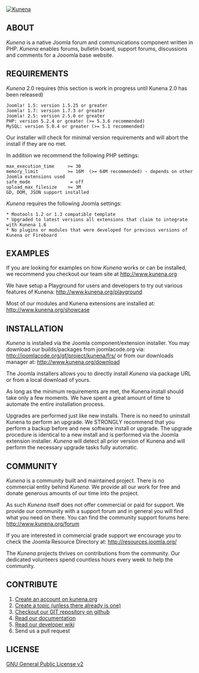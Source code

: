 
[![Kunena](http://www.kunena.org/images/kunena.png)](http://www.kunena.org)



## ABOUT

*Kunena* is a native Joomla forum and communications component written in PHP. *Kunena* enables forums, bulletin board, support forums, discussions and comments for a Jooomla base website.


## REQUIREMENTS

*Kunena* 2.0 requires (this section is work in progress until Kunena 2.0 has been released)

    Joomla! 1.5: version 1.5.25 or greater
    Joomla! 1.7: version 1.7.3 or greater
    Joomla! 2.5: version 2.5.0 or greater
    PHP: version 5.2.4 or greater (>= 5.3.6 recommended)
    MySQL: version 5.0.4 or greater (>= 5.1 recommended)

Our installer will check for minimal version requirements and will abort the install if they are no met.

In addition we recommend the following PHP settings:

    max_execution_time     >= 30
    memory_limit           >= 16M  (>= 64M recommended) - depends on other Joomla extensions used
    safe_mode               = off
    upload_max_filesize    >= 3M
    GD, DOM, JSON support installed

*Kunena* requires the following Joomla settings:

    * Mootools 1.2 or 1.3 compatible template
    * Upgraded to latest versions all extensions that claim to integrate with Kunena 1.6
    * No plugins or modules that were developed for previous versions of Kunena or Fireboard


## EXAMPLES

If you are looking for examples on how *Kunena* works or can be installed, we recommend you checkout our team site at http://www.kunena.org

We have setup a Playground for users and developers to try out various features of Kunena: http://www.kunena.org/playground

Most of our modules and Kunena extensions are installed at: http://www.kunena.org/showcase


## INSTALLATION

*Kunena* is installed via the Joomla component/extension installer. You may download our builds/packages from joomlacode.org via: http://joomlacode.org/gf/project/kunena/frs/ or from our downloads manager at: http://www.kunena.org/download

The Joomla installers allows you to directly install *Kunena* via package URL or from a local download of yours.

As long as the minimum requirements are met, the Kunena install should take only a few moments. We have spent a great amount of time to automate the entire installation process.

Upgrades are performed just like new installs. There is no need to uninstall Kunena to perform an upgrade. We STRONGLY recommend that you perform a backup before and new software install or upgrade. The upgrade procedure is identical to a new install and is performed via the Joomla extension installer. *Kunena* will detect all prior version of Kunena and will perform the necessary upgrade tasks fully automatic. 


## COMMUNITY

*Kunena* is a community built and maintained project. There is no commercial entity behind *Kunena*. We provide all our work for free and donate generous amounts of our time into the project.

As such *Kunena* itself does not offer commercial or paid for support. We provide our community with a support forum and in general you will find what you need on there. You can find the community support forums here: http://www.kunena.org/forum

If you are interested in commercial grade support we encourage you to check the Joomla Resource Directory at: http://resources.joomla.org/

The *Kunena* projects thrives on contributions from the community. Our dedicated volunteers spend countless hours every week to help the community.


## CONTRIBUTE

1. [Create an account on kunena.org](http://www.kunena.org/component/community/register)
2. [Create a topic (unless there already is one)](http://www.kunena.org/forum/newtopic)
3. [Checkout our GIT repository on github](https://github.com/Kunena)
4. [Read our documentation](http://docs.kunena.org)
5. [Read our developer wiki](https://github.com/Kunena/Kunena-2.0/wiki)
6. Send us a pull request


## LICENSE

[GNU General Public License v2](http://opensource.org/licenses/gpl-2.0.php)
